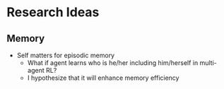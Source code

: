 # Research Ideas

## Memory
* Self matters for episodic memory
    * What if agent learns who is he/her including him/herself in multi-agent RL?
    * I hypothesize that it will enhance memory efficiency
